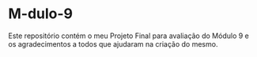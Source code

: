 # M-dulo-9
Este repositório contém o meu Projeto Final para avaliação do Módulo 9 e os agradecimentos a todos que ajudaram na criação do mesmo.
